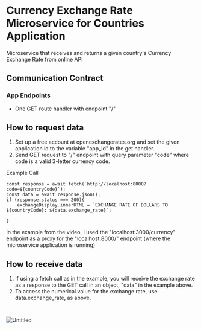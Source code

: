 # Currency Exchange Rate Microservice for Countries Application

Microservice that receives and returns a given country's Currency Exchange Rate from online API


## Communication Contract


### App Endpoints

* One GET route handler with endpoint "/"
  
## How to request data

1. Set up a free account at openexchangerates.org and set the given application id to the variable "app_id" in the get handler.
2. Send GET request to "/" endpoint with query parameter "code" where code is a valid 3-letter currency code.
  
Example Call

```
const response = await fetch(`http://localhost:8000?code=${countryCode}`);
const data = await response.json();
if (response.status === 200){
    exchangeDisplay.innerHTML = `EXCHANGE RATE OF DOLLARS TO ${countryCode}: ${data.exchange_rate}`;

}
```

In the example from the video, I used the "localhost:3000/currency" endpoint as a proxy for the "localhost:8000/" endpoint (where the microservice application is running)

## How to receive data

1. If using a fetch call as in the example, you will receive the exchange rate as a response to the GET call in an object, "data" in the example above.
2. To access the numerical value for the exchange rate, use data.exchange_rate, as above.



```


```
![Untitled](https://user-images.githubusercontent.com/19884734/218638297-1da1b633-7dae-495a-9e7d-83f2318e5861.jpg)
